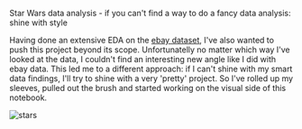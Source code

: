 Star Wars data analysis - if you can't find a way to do a fancy data analysis: shine with style

Having done an extensive EDA on the [ebay dataset](https://github.com/grumpyclimber/portfolio/tree/main/ebay), I've also wanted to push this project beyond its scope. Unfortunatelly no matter which way I've looked at the data, I couldn't find an interesting new angle like I did with ebay data. This led me to a different approach: if I can't shine with my smart data findings, I'll try to shine with a very 'pretty' project. So I've rolled up my sleeves, pulled out the brush and started working on the visual side of this notebook. 

![stars](https://user-images.githubusercontent.com/87883118/144157280-f35554aa-d035-4024-ad4a-aafccf7c5e1c.png)

